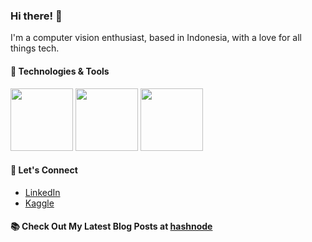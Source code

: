 
<!--
**mhihsan/mhihsan** is a ✨ _special_ ✨ repository because its `README.md` (this file) appears on your GitHub profile.

Here are some ideas to get you started:

- 🔭 I’m currently working on ...
- 🌱 I’m currently learning ...
- 👯 I’m looking to collaborate on ...
- 🤔 I’m looking for help with ...
- 💬 Ask me about ...
- 📫 How to reach me: ...
- 😄 Pronouns: ...
- ⚡ Fun fact: ...
-->

### Hi there! 👋

I'm a computer vision enthusiast, based in Indonesia, with a love for all things tech. 

#### 🔧 Technologies & Tools
<img src="https://cdn.icon-icons.com/icons2/112/PNG/512/python_18894.png"  width="100" height="100"> <img src="https://cdn.icon-icons.com/icons2/2699/PNG/512/tensorflow_logo_icon_168671.png"  width="100" height="100"> <img src="https://cdn.icon-icons.com/icons2/2699/PNG/512/pytorch_logo_icon_170820.png"  width="100" height="100">

<!--
## 🚀 What I'm Currently Working On
- [Project 1](https://github.com/your-username/repo1)
- [Project 2](https://github.com/your-username/repo2)
- [Project 3](https://github.com/your-username/repo3)

  
## 🌱 What I'm Learning
- [New Technology 1](https://link-to-resource)
- [New Technology 2](https://link-to-resource)
- [New Technology 3](https://link-to-resource)
-->
  
#### 💬 Let's Connect
- [LinkedIn]([https://www.linkedin.com/in/your-username/](https://www.linkedin.com/in/emhaihsan/))
- [Kaggle](https://www.kaggle.com/emhaihsan)

#### 📚 Check Out My Latest Blog Posts at [hashnode](emhaihsan.hashnode.dev)

